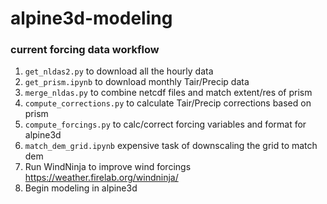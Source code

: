 # alpine3d-modeling

### current forcing data workflow
 1. `get_nldas2.py` to download all the hourly data
 1. `get_prism.ipynb` to download monthly Tair/Precip data
 1. `merge_nldas.py` to combine netcdf files and match extent/res of prism
 1. `compute_corrections.py` to calculate Tair/Precip corrections based on prism
 1. `compute_forcings.py` to calc/correct forcing variables and format for alpine3d
 1. `match_dem_grid.ipynb` expensive task of downscaling the grid to match dem
 1.  Run WindNinja to improve wind forcings https://weather.firelab.org/windninja/
 1.  Begin modeling in alpine3d
